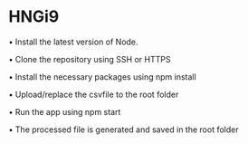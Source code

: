 # HNGi9
• Install the latest version of Node.

• Clone the repository using SSH or HTTPS

• Install the necessary packages using npm install

• Upload/replace the csvfile to the root folder

• Run the app using npm start

• The processed file is generated and saved in the root folder
